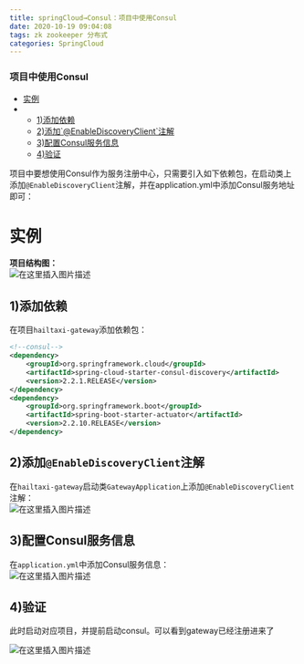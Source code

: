 ```yaml
---
title: springCloud→Consul：项目中使用Consul
date: 2020-10-19 09:04:08
tags: zk zookeeper 分布式
categories: SpringCloud
---
```


<!--more-->

### 项目中使用Consul

- [实例](#_4)
- - [1\)添加依赖](#1_8)
  - [2\)添加\`\@EnableDiscoveryClient\`注解](#2EnableDiscoveryClient_25)
  - [3\)配置Consul服务信息](#3Consul_28)
  - [4\)验证](#4_31)

项目中要想使用Consul作为服务注册中心，只需要引入如下依赖包，在启动类上添加`@EnableDiscoveryClient`注解，并在application.yml中添加Consul服务地址即可：

# 实例

**项目结构图：**  
![在这里插入图片描述](https://img-blog.csdnimg.cn/04b0dfc0676341cea186c6b63fb4f96a.png)

## 1\)添加依赖

在项目`hailtaxi-gateway`添加依赖包：

```xml
<!--consul-->
<dependency>
    <groupId>org.springframework.cloud</groupId>
    <artifactId>spring-cloud-starter-consul-discovery</artifactId>
    <version>2.2.1.RELEASE</version>
</dependency>
<dependency>
    <groupId>org.springframework.boot</groupId>
    <artifactId>spring-boot-starter-actuator</artifactId>
    <version>2.2.10.RELEASE</version>
</dependency>
```

## 2\)添加`@EnableDiscoveryClient`注解

在`hailtaxi-gateway`启动类`GatewayApplication`上添加`@EnableDiscoveryClient`注解：  
![在这里插入图片描述](https://img-blog.csdnimg.cn/f87141d3ad064d2c91b33f29b3dc6027.png?x-oss-process=image/watermark,type_ZHJvaWRzYW5zZmFsbGJhY2s,shadow_50,text_Q1NETiBAZkZlZS1vcHM=,size_20,color_FFFFFF,t_70,g_se,x_16)

## 3\)配置Consul服务信息

在`application.yml`中添加Consul服务信息：  
![在这里插入图片描述](https://img-blog.csdnimg.cn/7a38c2115c9943bc9296ed981845515d.png?x-oss-process=image/watermark,type_ZHJvaWRzYW5zZmFsbGJhY2s,shadow_50,text_Q1NETiBAZkZlZS1vcHM=,size_20,color_FFFFFF,t_70,g_se,x_16)

## 4\)验证

此时启动对应项目，并提前启动consul。可以看到gateway已经注册进来了

![在这里插入图片描述](https://img-blog.csdnimg.cn/d5ff95c269e24d9c9b328b9f330c3a14.png?x-oss-process=image/watermark,type_ZHJvaWRzYW5zZmFsbGJhY2s,shadow_50,text_Q1NETiBAZkZlZS1vcHM=,size_20,color_FFFFFF,t_70,g_se,x_16)